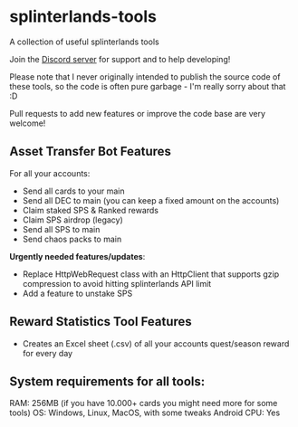 # splinterlands-tools
A collection of useful splinterlands tools

Join the [Discord server](https://discord.gg/hwSr7KNGs9) for support and to help developing!

Please note that I never originally intended to publish the source code of these tools, so the code is often pure garbage - I'm really sorry about that :D

Pull requests to add new features or improve the code base are very welcome!

## Asset Transfer Bot Features
For all your accounts:
 - Send all cards to your main
 - Send all DEC to main (you can keep a fixed amount on the accounts)
 - Claim staked SPS & Ranked rewards
 - Claim SPS airdrop (legacy)
 - Send all SPS to main
 - Send chaos packs to main

**Urgently needed features/updates**:
- Replace HttpWebRequest class with an HttpClient that supports gzip compression to avoid hitting splinterlands API limit
- Add a feature to unstake SPS

## Reward Statistics Tool Features
-  Creates an Excel sheet (.csv) of all your accounts quest/season reward for every day

## System requirements for all tools:
RAM: 256MB (if you have 10.000+ cards you might need more for some tools)
OS: Windows, Linux, MacOS, with some tweaks Android
CPU: Yes
